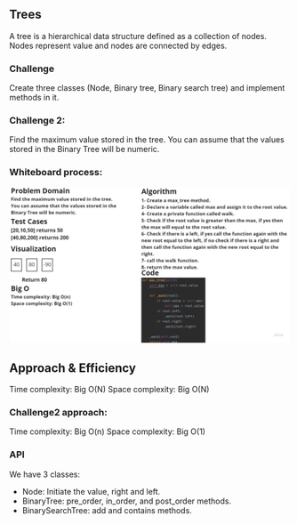## Trees
A tree is a hierarchical data structure defined as a collection of nodes. Nodes represent value and nodes are 
connected by edges.

### Challenge
Create three classes (Node, Binary tree, Binary search tree) and implement methods in it.

### Challenge 2: 
Find the maximum value stored in the tree. You can assume that the values stored in the Binary Tree will be numeric.

### Whiteboard process:
![max](Untitled%20(4).jpg)

## Approach & Efficiency
Time complexity: Big O(N)
Space complexity: Big O(N)

### Challenge2 approach:
Time complexity: Big O(n)
Space complexity: Big O(1)

### API
We have 3 classes:
- Node: Initiate the value, right and left.
- BinaryTree: pre_order, in_order, and post_order methods.
- BinarySearchTree: add and contains methods.